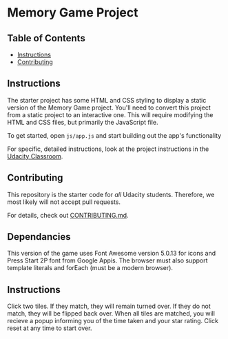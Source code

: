 # Memory Game Project

## Table of Contents

* [Instructions](#instructions)
* [Contributing](#contributing)

## Instructions

The starter project has some HTML and CSS styling to display a static version of the Memory Game project. You'll need to convert this project from a static project to an interactive one. This will require modifying the HTML and CSS files, but primarily the JavaScript file.

To get started, open `js/app.js` and start building out the app's functionality

For specific, detailed instructions, look at the project instructions in the [Udacity Classroom](https://classroom.udacity.com/me).

## Contributing

This repository is the starter code for _all_ Udacity students. Therefore, we most likely will not accept pull requests.

For details, check out [CONTRIBUTING.md](CONTRIBUTING.md).

## Dependancies

This version of the game uses Font Awesome version 5.0.13 for icons and Press Start 2P font from Google Appis.  The browser must also support template literals and forEach (must be a modern browser).

## Instructions

Click two tiles. If they match, they will remain turned over. If they do not match, they will be flipped back over. When all tiles are matched, you will recieve a popup informing you of the time taken and your star rating. Click reset at any time to start over.
